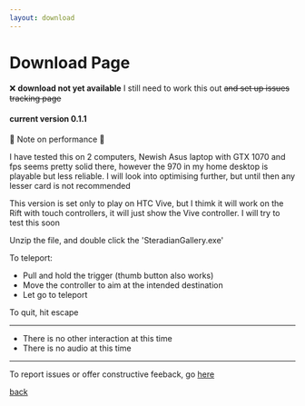 ```yaml
---
layout: download
---
```

# [](#header-1)Download Page

:x: **download not yet available**
I still need to work this out ~~and set up issues tracking page~~


#### current version 0.1.1
:poultry_leg: Note on performance :poultry_leg: 

I have tested this on 2 computers, Newish Asus laptop with GTX 1070 and fps seems pretty solid there, however the 970 in my home desktop is playable but less reliable.  I will look into optimising further, but until then any lesser card is not recommended

This version is set only to play on HTC Vive, but I thimk it will work on the Rift with touch controllers, it will just show the Vive controller.  I will try to test this soon  

Unzip the file, and double click the 'SteradianGallery.exe'

To teleport: 
 * Pull and hold the trigger (thumb button also works)
 * Move the controller to aim at the intended destination
 * Let go to teleport

To quit, hit escape
____

* There is no other interaction at this time
* There is no audio at this time
____
To report issues or offer constructive feeback, go [here]({{site.issues_url}})

[back](./)
